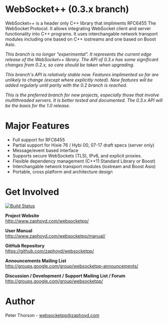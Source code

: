 WebSocket++ (0.3.x branch)
==========================

WebSocket++ is a header only C++ library that impliments RFC6455 The WebSocket
Protocol. It allows integrating WebSocket client and server functionality into
C++ programs. It uses interchangable network transport modules including one
based on C++ iostreams and one based on Boost Asio.

*This branch is no longer "experimental". It represents the current edge release
of the WebSocket++ library. The API of 0.3.x has some significant changes from
0.2.x, so care should be taken when upgrading.*

*This branch's API is relatively stable now. Features implimented so far are 
unlikely to change (except where explicitly noted). New features will be added
regularly until parity with the 0.2 branch is reached.*

*This is the preferred branch for new projects, especially those that involve 
multithreaded servers. It is better tested and documented. The 0.3.x API will 
be the basis for the 1.0 release.*

Major Features
==============
* Full support for RFC6455
* Partial support for Hixie 76 / Hybi 00, 07-17 draft specs (server only)
* Message/event based interface
* Supports secure WebSockets (TLS), IPv6, and explicit proxies.
* Flexible dependency management (C++11 Standard Library or Boost)
* Interchangable network transport modules (iostream and Boost Asio)
* Portable, cross platform and architecture design

Get Involved
============

[![Build Status](https://travis-ci.org/zaphoyd/websocketpp.png)](https://travis-ci.org/zaphoyd/websocketpp)

**Project Website**  
http://www.zaphoyd.com/websocketpp/

**User Manual**  
http://www.zaphoyd.com/websocketpp/manual/

**GitHub Repository**  
https://github.com/zaphoyd/websocketpp/

**Announcements Mailing List**  
http://groups.google.com/group/websocketpp-announcements/

**Discussion / Development / Support Mailing List / Forum**  
http://groups.google.com/group/websocketpp/

Author
======
Peter Thorson - websocketpp@zaphoyd.com
